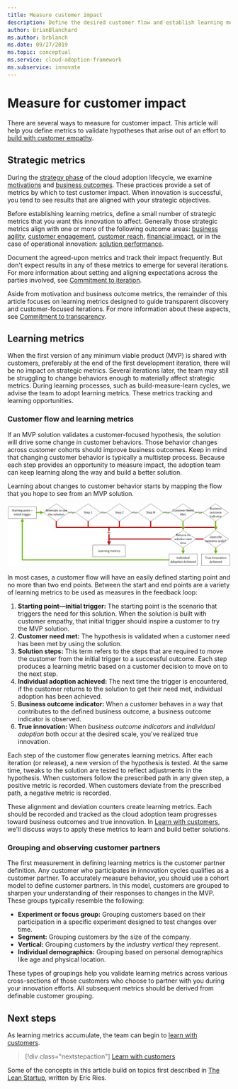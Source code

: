 ```yaml
---
title: Measure customer impact
description: Define the desired customer flow and establish learning metrics to measure customer behavior and adoption.
author: BrianBlanchard
ms.author: brblanch
ms.date: 09/27/2019
ms.topic: conceptual
ms.service: cloud-adoption-framework
ms.subservice: innovate
---
```


# Measure for customer impact

There are several ways to measure for customer impact. This article will help you define metrics to validate hypotheses that arise out of an effort to [build with customer empathy](./build.md).

## Strategic metrics

During the [strategy phase](../../strategy/index.md) of the cloud adoption lifecycle, we examine [motivations](../../strategy/motivations.md) and [business outcomes](../../strategy/business-outcomes/index.md). These practices provide a set of metrics by which to test customer impact. When innovation is successful, you tend to see results that are aligned with your strategic objectives.

Before establishing learning metrics, define a small number of strategic metrics that you want this innovation to affect. Generally those strategic metrics align with one or more of the following outcome areas: [business agility](../../strategy/business-outcomes/agility-outcomes.md), [customer engagement](../../strategy/business-outcomes/engagement-outcomes.md), [customer reach](../../strategy/business-outcomes/reach-outcomes.md), [financial impact](../../strategy/business-outcomes/fiscal-outcomes.md), or in the case of operational innovation: [solution performance](../../strategy/business-outcomes/fiscal-outcomes.md).

Document the agreed-upon metrics and track their impact frequently. But don't expect results in any of these metrics to emerge for several iterations. For more information about setting and aligning expectations across the parties involved, see [Commitment to iteration](./index.md#commitment-to-iteration).

Aside from motivation and business outcome metrics, the remainder of this article focuses on learning metrics designed to guide transparent discovery and customer-focused iterations. For more information about these aspects, see [Commitment to transparency](./index.md#commitment-to-transparency).

## Learning metrics

When the first version of any minimum viable product (MVP) is shared with customers, preferably at the end of the first development iteration, there will be no impact on strategic metrics. Several iterations later, the team may still be struggling to change behaviors enough to materially affect strategic metrics. During learning processes, such as build-measure-learn cycles, we advise the team to adopt learning metrics. These metrics tracking and learning opportunities.

### Customer flow and learning metrics

If an MVP solution validates a customer-focused hypothesis, the solution will drive some change in customer behaviors. Those behavior changes across customer cohorts should improve business outcomes. Keep in mind that changing customer behavior is typically a multistep process. Because each step provides an opportunity to measure impact, the adoption team can keep learning along the way and build a better solution.

Learning about changes to customer behavior starts by mapping the flow that you hope to see from an MVP solution.

![Customer flow used to determine learning metrics](../../_images/innovate/customer-flow-learning-metrics.png)

In most cases, a customer flow will have an easily defined starting point and no more than two end points. Between the start and end points are a variety of learning metrics to be used as measures in the feedback loop:

1. **Starting point—initial trigger:** The starting point is the scenario that triggers the need for this solution. When the solution is built with customer empathy, that initial trigger should inspire a customer to try the MVP solution.
2. **Customer need met:** The hypothesis is validated when a customer need has been met by using the solution.
3. **Solution steps:** This term refers to the steps that are required to move the customer from the initial trigger to a successful outcome. Each step produces a learning metric based on a customer decision to move on to the next step.
4. **Individual adoption achieved:** The next time the trigger is encountered, if the customer returns to the solution to get their need met, individual adoption has been achieved.
5. **Business outcome indicator:** When a customer behaves in a way that contributes to the defined business outcome, a business outcome indicator is observed.
6. **True innovation:** When *business outcome indicators* and *individual adoption* both occur at the desired scale, you've realized true innovation.

Each step of the customer flow generates learning metrics. After each iteration (or release), a new version of the hypothesis is tested. At the same time, tweaks to the solution are tested to reflect adjustments in the hypothesis. When customers follow the prescribed path in any given step, a positive metric is recorded. When customers deviate from the prescribed path, a negative metric is recorded.

These alignment and deviation counters create learning metrics. Each should be recorded and tracked as the cloud adoption team progresses toward business outcomes and true innovation. In [Learn with customers](./learn.md), we'll discuss ways to apply these metrics to learn and build better solutions.

### Grouping and observing customer partners

The first measurement in defining learning metrics is the customer partner definition. Any customer who participates in innovation cycles qualifies as a customer partner. To accurately measure behavior, you should use a cohort model to define customer partners. In this model, customers are grouped to sharpen your understanding of their responses to changes in the MVP. These groups typically resemble the following:

- **Experiment or focus group:** Grouping customers based on their participation in a specific experiment designed to test changes over time.
- **Segment:** Grouping customers by the size of the company.
- **Vertical:** Grouping customers by the *industry vertical* they represent.
- **Individual demographics:** Grouping based on personal demographics like age and physical location.

These types of groupings help you validate learning metrics across various cross-sections of those customers who choose to partner with you during your innovation efforts. All subsequent metrics should be derived from definable customer grouping.

## Next steps

As learning metrics accumulate, the team can begin to [learn with customers](./learn.md).

> [!div class="nextstepaction"]
> [Learn with customers](./learn.md)

<!-- cSpell:ignore Ries -->

Some of the concepts in this article build on topics first described in [The Lean Startup](http://theleanstartup.com/book), written by Eric Ries.
